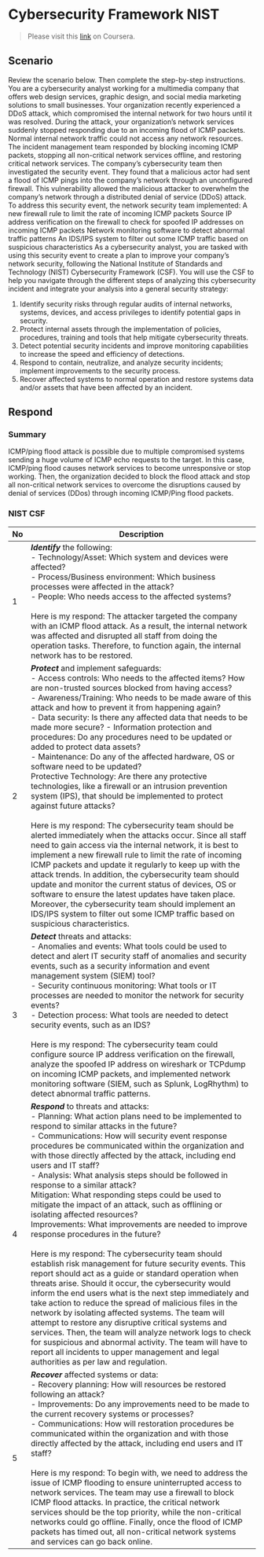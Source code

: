 # Cybersecurity Framework NIST  

> Please visit this [link](https://www.coursera.org/learn/networks-and-network-security?specialization=google-cybersecurity) on Coursera.

## Scenario 

Review the scenario below. Then complete the step-by-step instructions. <br>
You are a cybersecurity analyst working for a multimedia company that offers web design services, graphic design, and social media marketing solutions to small businesses. Your organization recently experienced a DDoS attack, which compromised the internal network for two hours until it was resolved.
During the attack, your organization’s network services suddenly stopped responding due to an incoming flood of ICMP packets. Normal internal network traffic could not access any network resources. The incident management team responded by blocking incoming ICMP packets, stopping all non-critical network services offline, and restoring critical network services. 
The company’s cybersecurity team then investigated the security event. They found that a malicious actor had sent a flood of ICMP pings into the company’s network through an unconfigured firewall. This vulnerability allowed the malicious attacker to overwhelm the company’s network through a distributed denial of service (DDoS) attack. 
To address this security event, the network security team implemented: 
A new firewall rule to limit the rate of incoming ICMP packets
Source IP address verification on the firewall to check for spoofed IP addresses on incoming ICMP packets
Network monitoring software to detect abnormal traffic patterns
An IDS/IPS system to filter out some ICMP traffic based on suspicious characteristics
As a cybersecurity analyst, you are tasked with using this security event to create a plan to improve your company’s network security, following the National Institute of Standards and Technology (NIST) Cybersecurity Framework (CSF). You will use the CSF to help you navigate through the different steps of analyzing this cybersecurity incident and integrate your analysis into a general security strategy:

1. Identify security risks through regular audits of internal networks, systems, devices, and access privileges to identify potential gaps in security. 
2. Protect internal assets through the implementation of policies, procedures, training and tools that help mitigate cybersecurity threats. 
3. Detect potential security incidents and improve monitoring capabilities to increase the speed and efficiency of detections. 
4. Respond to contain, neutralize, and analyze security incidents; implement improvements to the security process. 
5. Recover affected systems to normal operation and restore systems data and/or assets that have been affected by an incident.

## Respond

### Summary
ICMP/ping flood attack is possible due to multiple compromised systems sending a huge volume of ICMP echo requests to the target. In this case, ICMP/ping flood causes network services to become unresponsive or stop working. Then, the organization decided to block the flood attack and stop all non-critical network services to overcome the disruptions caused by denial of services (DDos) through incoming ICMP/Ping flood packets. 

### NIST CSF 
| No | Description |
|---|---|
| 1 | ***Identify*** the following: <br> - Technology/Asset: Which system and devices were affected? <br> - Process/Business environment: Which business processes were affected in the attack? <br> - People: Who needs access to the affected systems? <br><br> Here is my respond: The attacker targeted the company with an ICMP flood attack. As a result, the internal network was affected and disrupted all staff from doing the operation tasks. Therefore, to function again, the internal network has to be restored. | 
| 2 | ***Protect*** and implement safeguards: <br> - Access controls: Who needs to the affected items? How are non-trusted sources blocked from having access? <br> - Awareness/Training: Who needs to be made aware of this attack and how to prevent it from happening again? <br> - Data security: Is there any affected data that needs to be made more secure? - Information protection and procedures: Do any procedures need to be updated or added to protect data assets? <br> - Maintenance: Do any of the affected hardware, OS or software need to be updated? <br> Protective Technology:  Are there any protective technologies, like a firewall or an intrusion prevention system (IPS), that should be implemented to protect against future attacks? <br><br> Here is my respond: The cybersecurity team should be alerted immediately when the attacks occur. Since all staff need to gain access via the internal network, it is best to implement a new firewall rule to limit the rate of incoming ICMP packets and update it regularly to keep up with the attack trends. In addition, the cybersecurity team should update and monitor the current status of devices, OS or software to ensure the latest updates have taken place. Moreover, the cybersecurity team should implement an IDS/IPS system to filter out some ICMP traffic based on suspicious characteristics. |
| 3 | ***Detect*** threats and attacks: <br> - Anomalies and events: What tools could be used to detect and alert IT security staff of anomalies and security events, such as a security information and event management system (SIEM) tool? <br> - Security continuous monitoring: What tools or IT processes are needed to monitor the network for security events? <br> - Detection process: What tools are needed to detect security events, such as an IDS? <br><br> Here is my respond: The cybersecurity team could configure source IP address verification on the firewall, analyze the spoofed IP address on wireshark or TCPdump on incoming ICMP packets, and implemented network monitoring software (SIEM, such as Splunk, LogRhythm) to detect abnormal traffic patterns. |
| 4 | ***Respond*** to threats and attacks: <br> - Planning: What action plans need to be implemented to respond to similar attacks in the future? <br> - Communications: How will security event response procedures be communicated within the organization and with those directly affected by the attack, including end users and IT staff? <br> - Analysis: What analysis steps should be followed in response to a similar attack? <br> Mitigation: What responding steps could be used to mitigate the impact of an attack, such as offlining or isolating affected resources? <br> Improvements: What improvements are needed to improve response procedures in the future? <br><br> Here is my respond: The cybersecurity team should establish risk management for future security events. This report should act as a guide or standard operation when threats arise. Should it occur, the cybersecurity would inform the end users what is the next step immediately and take action to reduce the spread of malicious files in the network by isolating affected systems. The team will attempt to restore any disruptive critical systems and services. Then, the team will analyze network logs to check for suspicious and abnormal activity. The team will have to report all incidents to upper management and legal authorities as per law and regulation. |
| 5 | ***Recover*** affected systems or data: <br> - Recovery planning: How will resources be restored following an attack? <br> - Improvements: Do any improvements need to be made to the current recovery systems or processes? <br> - Communications: How will restoration procedures be communicated within the organization and with those directly affected by the attack, including end users and IT staff? <br><br> Here is my respond: To begin with, we need to address the issue of ICMP flooding to ensure uninterrupted access to network services. The team may use a firewall to block ICMP flood attacks. In practice, the critical network services should be the top priority, while the non-critical networks could go offline. Finally, once the flood of ICMP packets has timed out, all non-critical network systems and services can go back online. |


 
